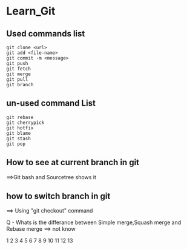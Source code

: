 # Learn_Git

## Used commands list
```
git clone <url>
git add <file-name>
git commit -m <message>
git push
git fetch
git merge
git pull
git branch
```


## un-used command List

```
git rebase
git cherrypick
git hotfix
git blame
git stash
git pop
```


## How to see at current branch in git
==>Git bash and Sourcetree shows it

## how to switch branch in git
==> Using "git checkout" command

Q - Whats is the differance between Simple merge,Squash merge and Rebase merge
==> not know

1
2
3
4
5
6
7
8
9
10
11
12
13
